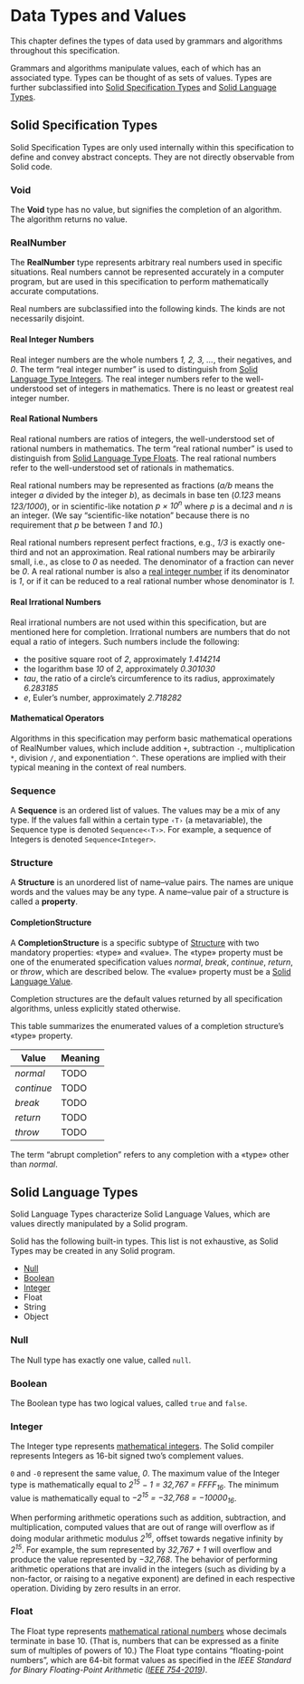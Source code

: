 # Data Types and Values
This chapter defines the types of data used by grammars and algorithms throughout this specification.

Grammars and algorithms manipulate values, each of which has an associated type.
Types can be thought of as sets of values.
Types are further subclassified into
[Solid Specification Types](#solid-specification-types) and
[Solid Language Types](#solid-language-types).



## Solid Specification Types
Solid Specification Types are only used internally within this specification to define and convey abstract concepts.
They are not directly observable from Solid code.


### Void
The **Void** type has no value, but signifies the completion of an algorithm.
The algorithm returns no value.


### RealNumber
The **RealNumber** type represents arbitrary real numbers used in specific situations.
Real numbers cannot be represented accurately in a computer program,
but are used in this specification to perform mathematically accurate computations.

Real numbers are subclassified into the following kinds. The kinds are not necessarily disjoint.

#### Real Integer Numbers
Real integer numbers are the whole numbers *1, 2, 3, …*, their negatives, and *0*.
The term “real integer number” is used to distinguish from [Solid Language Type Integers](#integer).
The real integer numbers refer to the well-understood set of integers in mathematics.
There is no least or greatest real integer number.

#### Real Rational Numbers
Real rational numbers are ratios of integers, the well-understood set of rational numbers in mathematics.
The term “real rational number” is used to distinguish from [Solid Language Type Floats](#float).
The real rational numbers refer to the well-understood set of rationals in mathematics.

Real rational numbers may be represented as fractions (*a/b* means the integer *a* divided by the integer *b*),
as decimals in base ten (*0.123* means *123/1000*),
or in scientific-like notation *p &times; 10<sup>n</sup>* where *p* is a decimal and *n* is an integer.
(We say “scientific-like notation” because there is no requirement that *p* be between *1* and *10*.)

Real rational numbers represent perfect fractions, e.g., *1/3* is exactly one-third and not an approximation.
Real rational numbers may be arbirarily small, i.e., as close to *0* as needed.
The denominator of a fraction can never be *0*.
A real rational number is also a [real integer number](#real-integer-numbers) if its denominator is *1*,
or if it can be reduced to a real rational number whose denominator is *1*.

#### Real Irrational Numbers
Real irrational numbers are not used within this specification, but are mentioned here for completion.
Irrational numbers are numbers that do not equal a ratio of integers.
Such numbers include the following:

- the positive square root of *2*, approximately *1.414214*
- the logarithm base *10* of *2*, approximately *0.301030*
- *tau*, the ratio of a circle’s circumference to its radius, approximately *6.283185*
- *e*, Euler’s number, approximately *2.718282*

#### Mathematical Operators
Algorithms in this specification may perform basic mathematical operations of RealNumber values, which include
addition `+`, subtraction `-`, multiplication `*`, division `/`, and exponentiation `^`.
These operations are implied with their typical meaning in the context of real numbers.


### Sequence
A **Sequence** is an ordered list of values. The values may be a mix of any type.
If the values fall within a certain type `‹T›` (a metavariable),
the Sequence type is denoted `Sequence<‹T›>`.
For example, a sequence of Integers is denoted `Sequence<Integer>`.


### Structure
A **Structure** is an unordered list of name–value pairs. The names are unique words and the values may be any type.
A name–value pair of a structure is called a **property**.

#### CompletionStructure
A **CompletionStructure** is a specific subtype of [Structure](#structure) with two mandatory properties:
«type» and «value».
The «type» property must be one of the enumerated specification values
*normal*, *break*, *continue*, *return*, or *throw*, which are described below.
The «value» property must be a [Solid Language Value](#solid-language-types).

Completion structures are the default values returned by all specification algorithms,
unless explicitly stated otherwise.

This table summarizes the enumerated values of a completion structure’s «type» property.

Value      | Meaning
---------- | -------
*normal*   | TODO
*continue* | TODO
*break*    | TODO
*return*   | TODO
*throw*    | TODO

The term “abrupt completion” refers to any completion with a «type» other than *normal*.



## Solid Language Types
Solid Language Types characterize Solid Language Values, which are
values directly manipulated by a Solid program.

Solid has the following built-in types.
This list is not exhaustive, as Solid Types may be created in any Solid program.

- [Null](#null)
- [Boolean](#boolean)
- [Integer](#integer)
- Float
- String
- Object


### Null
The Null type has exactly one value, called `null`.


### Boolean
The Boolean type has two logical values, called `true` and `false`.


### Integer
The Integer type represents [mathematical integers](#real-integer-numbers).
The Solid compiler represents Integers as 16-bit signed two’s complement values.

`0` and `-0` represent the same value, *0*.
The maximum value of the Integer type is mathematically equal to
*2<sup>15</sup> &minus; 1 = 32,767 = FFFF<sub>16</sub>*.
The minimum value is mathematically equal to
*&minus;2<sup>15</sup> = &minus;32,768 = &minus;10000<sub>16</sub>*.

When performing arithmetic operations such as addition, subtraction, and multiplication,
computed values that are out of range will overflow as if doing modular arithmetic modulus *2<sup>16</sup>*,
offset towards negative infinity by *2<sup>15</sup>*.
For example, the sum represented by *32,767 + 1* will overflow and produce the value represented by *&minus;32,768*.
The behavior of performing arithmetic operations that are invalid in the integers
(such as dividing by a non-factor, or raising to a negative exponent) are defined in each respective operation.
Dividing by zero results in an error.


### Float
The Float type represents [mathematical rational numbers](#real-rational-numbers)
whose decimals terminate in base 10.
(That is, numbers that can be expressed as a finite sum of multiples of powers of 10.)
The Float type contains “floating-point numbers”, which are 64-bit format values as specified in the
*IEEE Standard for Binary Floating-Point Arithmetic ([IEEE 754-2019](https://standards.ieee.org/standard/754-2019.html))*.
